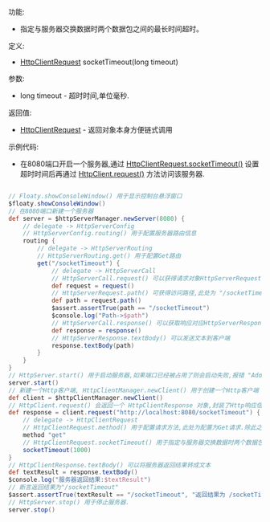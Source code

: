 功能:

+ 指定与服务器交换数据时两个数据包之间的最长时间超时。

定义:

+ [HttpClientRequest](/API/Network/HttpClient/HttpClientRequest/README.md) socketTimeout(long
  timeout)

参数:

+ long timeout - 超时时间,单位毫秒.

返回值:

+ [HttpClientRequest](/API/Network/HttpClient/HttpClientRequest/README.md) - 返回对象本身方便链式调用

示例代码:

+ 在8080端口开启一个服务器,通过
  [HttpClientRequest.socketTimeout()](/API/Network/HttpClient/HttpClientRequest/README.md?id=socketTimeout)
  设置超时时间后再通过 [HttpClient.request()](/API/Network/HttpClient/HttpClient/README.md?id=request)
  方法访问该服务器.

```groovy

// Floaty.showConsoleWindow() 用于显示控制台悬浮窗口
$floaty.showConsoleWindow()
// 在8080端口新建一个服务器
def server = $httpServerManager.newServer(8080) {
    // delegate -> HttpServerConfig
    // HttpServerConfig.routing() 用于配置服务器路由信息
    routing {
        // delegate -> HttpServerRouting
        // HttpServerRouting.get() 用于配置Get路由
        get("/socketTimeout") {
            // delegate -> HttpServerCall
            // HttpServerCall.request() 可以获得请求对象HttpServerRequest
            def request = request()
            // HttpServerRequest.path() 可获得访问路径,此处为 "/socketTimeout"
            def path = request.path()
            $assert.assertTrue(path == "/socketTimeout")
            $console.log("Path->$path")
            // HttpServerCall.response() 可以获取响应对应HttpServerResponse
            def response = response()
            // HttpServerResponse.textBody() 可以发送文本到客户端
            response.textBody(path)
        }
    }
}
// HttpServer.start() 用于启动服务器,如果端口已经被占用了则会启动失败,报错 "Address already in use"
server.start()
// 新建一个Http客户端, HttpClientManager.newClient() 用于创建一个Http客户端
def client = $httpClientManager.newClient()
// HttpClient.request() 会返回一个 HttpClientResponse 对象,封装了Http响应信息
def response = client.request("http://localhost:8080/socketTimeout") {
    // delegate -> HttpClientRequest
    // HttpClientRequest.method() 用于配置请求方法,此处为配置为Get请求.除此之外,还有post,put,patch,delete,head,options等方法
    method "get"
    // HttpClientRequest.socketTimeout() 用于指定与服务器交换数据时两个数据包之间的最长时间超时,单位为毫秒.如果想要看到超时效果,可以将其设置得更小.
    socketTimeout(1000)
}
// HttpClientResponse.textBody() 可以将服务器返回结果转成文本
def textResult = response.textBody()
$console.log("服务器返回结果:$textResult")
// 断言返回结果为"/socketTimeout"
$assert.assertTrue(textResult == "/socketTimeout", "返回结果为 /socketTimeout")
// HttpServer.stop() 用于停止服务器.
server.stop()
```